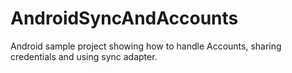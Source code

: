 AndroidSyncAndAccounts
======================

Android sample project showing how to handle Accounts, sharing credentials and using sync adapter.
